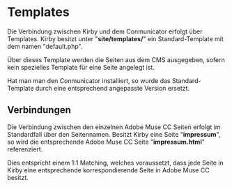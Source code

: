 # Templates
Die Verbindung zwischen Kirby und dem Conmunicator erfolgt über Templates. Kirby besitzt unter "**site/templates/**" ein Standard-Template mit dem namen "default.php".

Über dieses Template werden die Seiten aus dem CMS ausgegeben, sofern kein spezielles Template für eine Seite angelegt ist.

Hat man man den Conmunicator installiert, so wurde das Standard-Template durch eine entsprechend angepasste Version ersetzt.

## Verbindungen
Die Verbindung zwischen den einzelnen Adobe Muse CC Seiten erfolgt im Standardfall über den Seitennamen. Besitzt Kirby eine Seite "**impressum**", so wird die entsprechende Adobe Muse CC Seite "**impressum.html**" referenziert.

Dies entspricht einem 1:1 Matching, welches voraussetzt, dass jede Seite in Kirby eine entsprechende korrespondierende Seite in Adobe Muse CC besitzt.